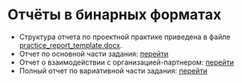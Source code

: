 # Отчёты в бинарных форматах

- Структура отчета по проектной практике приведена в файле [practice_report_template.docx](practice_report_template.docx).
- Отчет по основной части задания: [перейти](report.pdf)
- Отчет о взаимодействии с организацией-партнером: [перейти](partners_report.pdf)
- Полный отчет по вариативной части задания: [перейти](final_second_part_report.pdf)
